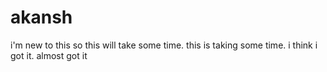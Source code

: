 # akansh
i'm new to this so this will take some time.
this is taking some time.
i think i got it.
almost got it
